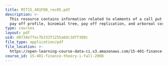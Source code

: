 ```yaml
---
title: MIT15_401F08_rec05.pdf
description: >-
  This resource contains information related to elements of a call put option,
  pay off profile, binomial tree, pay off replication, and arboreal corporation.
type: courses
layout: pdf
uid: d0734e7fec7b333f1255a6dc3dff389c
file_type: application/pdf
file_location: >-
  https://open-learning-course-data-ci.s3.amazonaws.com/15-401-finance-theory-i-fall-2008/d0734e7fec7b333f1255a6dc3dff389c_MIT15_401F08_rec05.pdf
course_id: 15-401-finance-theory-i-fall-2008
---
```

